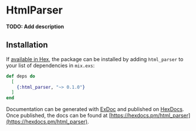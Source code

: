 # HtmlParser

**TODO: Add description**

## Installation

If [available in Hex](https://hex.pm/docs/publish), the package can be installed
by adding `html_parser` to your list of dependencies in `mix.exs`:

```elixir
def deps do
  [
    {:html_parser, "~> 0.1.0"}
  ]
end
```

Documentation can be generated with [ExDoc](https://github.com/elixir-lang/ex_doc)
and published on [HexDocs](https://hexdocs.pm). Once published, the docs can
be found at [https://hexdocs.pm/html_parser](https://hexdocs.pm/html_parser).

